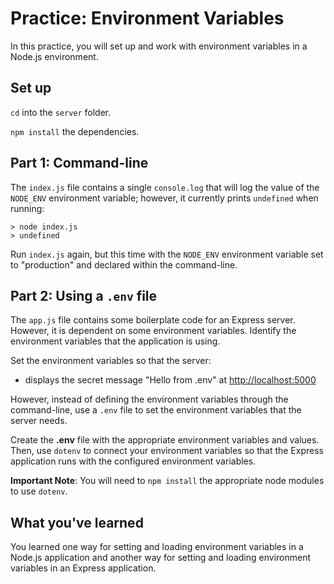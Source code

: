 # Practice: Environment Variables

In this practice, you will set up and work with environment variables in a
Node.js environment.

## Set up

`cd` into the `server` folder.

`npm install` the dependencies.

## Part 1: Command-line

The `index.js` file contains a single `console.log` that will log the value of
the `NODE_ENV` environment variable; however, it currently prints `undefined`
when running:

```plaintext
> node index.js
> undefined
```

Run `index.js` again, but this time with the `NODE_ENV` environment variable set
to "production" and declared within the command-line.

## Part 2: Using a `.env` file

The `app.js` file contains some boilerplate code for an Express server. However,
it is dependent on some environment variables. Identify the environment
variables that the application is using.

Set the environment variables so that the server:

- displays the secret message "Hello from .env" at [http://localhost:5000]

However, instead of defining the environment variables through the command-line,
use a `.env` file to set the environment variables that the server needs.

Create the __.env__ file with the appropriate environment variables and values.
Then, use `dotenv` to connect your environment variables so that the Express
application runs with the configured environment variables.

**Important Note**: You will need to `npm install` the appropriate node modules
to use `dotenv`.

## What you've learned

You learned one way for setting and loading environment variables in a Node.js
application and another way for setting and loading environment variables in an
Express application.

[http://localhost:5000]: http://localhost:5000